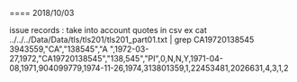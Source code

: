 

====
2018/10/03

issue records : take into account quotes in csv
ex cat ../../../Data/Data/tls/tls201/tls201_part01.txt | grep CA19720138545
3943559,"CA","138545","A ",1972-03-27,1972,"CA19720138545","138,545","PI",0,N,N,Y,1971-04-08,1971,904099779,1974-11-26,1974,313801359,1,22453481,2026631,4,3,1,2

